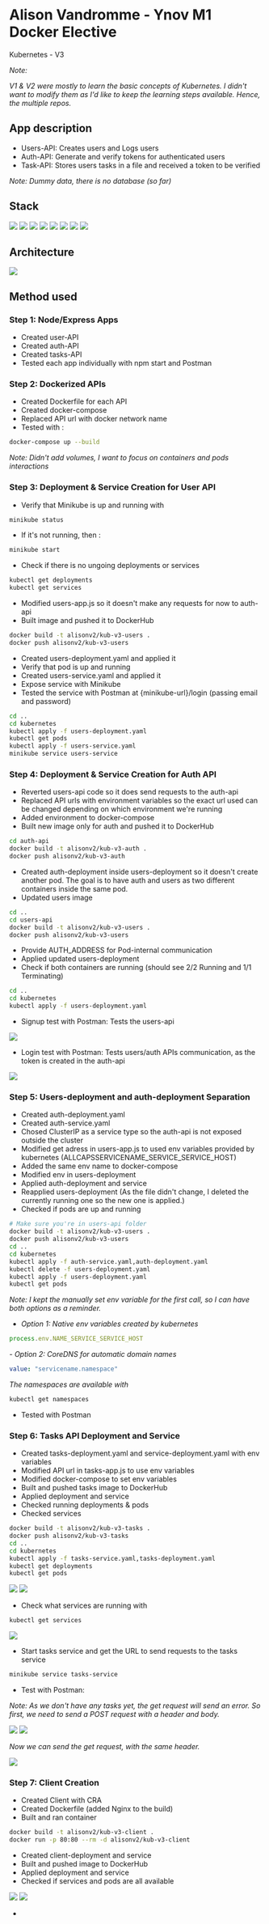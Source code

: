 # Alison Vandromme - Ynov M1 Docker Elective
Kubernetes - V3

<i>Note: 

V1 & V2 were mostly to learn the basic concepts of Kubernetes.
I didn't want to modify them as I'd like to keep the learning steps available. 
Hence, the multiple repos.
</i>

## App description

- Users-API: Creates users and Logs users 
- Auth-API: Generate and verify tokens for authenticated users
- Task-API: Stores users tasks in a file and received a token to be verified

<i>Note: Dummy data, there is no database (so far)</i>

## Stack 

<img src="https://img.shields.io/badge/kubernetes-326ce5.svg?&style=for-the-badge&logo=kubernetes&logoColor=white"/> <img src="https://img.shields.io/badge/Nginx-009639?style=for-the-badge&logo=nginx&logoColor=white
" /> <img src="https://img.shields.io/badge/Docker-2CA5E0?style=for-the-badge&logo=docker&logoColor=white" /> <img src="https://img.shields.io/badge/Node.js-339933?style=for-the-badge&logo=nodedotjs&logoColor=white" /> <img src="https://img.shields.io/badge/Express.js-000000?style=for-the-badge&logo=express&logoColor=white" /> <img src="https://img.shields.io/badge/React-20232A?style=for-the-badge&logo=react&logoColor=61DAFB
" /> <img src="https://img.shields.io/badge/JavaScript-323330?style=for-the-badge&logo=javascript&logoColor=F7DF1E" /> <img src="https://img.shields.io/badge/npm-CB3837?style=for-the-badge&logo=npm&logoColor=white" />

## Architecture

<img src="/.img/archi.jpg">

## Method used

### Step 1: Node/Express Apps

- Created user-API
- Created auth-API
- Created tasks-API
- Tested each app individually with npm start and Postman
### Step 2: Dockerized APIs

- Created Dockerfile for each API
- Created docker-compose
- Replaced API url with docker network name
- Tested with : 

```sh
docker-compose up --build
```

<i>Note: Didn't add volumes, I want to focus on containers and pods interactions</i>

### Step 3: Deployment & Service Creation for User API

- Verify that Minikube is up and running with

```sh
minikube status
```

- If it's not running, then : 

```sh
minikube start
```

- Check if there is no ungoing deployments or services

```sh
kubectl get deployments
kubectl get services
```

- Modified users-app.js so it doesn't make any requests for now to auth-api
- Built image and pushed it to DockerHub

```sh
docker build -t alisonv2/kub-v3-users .
docker push alisonv2/kub-v3-users
```

- Created users-deployment.yaml and applied it
- Verify that pod is up and running
- Created users-service.yaml and applied it
- Expose service with Minikube
- Tested the service with Postman at {minikube-url}/login (passing email and password)

```sh
cd ..
cd kubernetes
kubectl apply -f users-deployment.yaml
kubectl get pods
kubectl apply -f users-service.yaml
minikube service users-service
```

### Step 4: Deployment & Service Creation for Auth API

- Reverted users-api code so it does send requests to the auth-api
- Replaced API urls with environment variables so the exact url used can be changed depending on which environment we're running
- Added environment to docker-compose
- Built new image only for auth and pushed it to DockerHub

```sh
cd auth-api
docker build -t alisonv2/kub-v3-auth .
docker push alisonv2/kub-v3-auth
```

- Created auth-deployment inside users-deployment so it doesn't create another pod. The goal is to have auth and users as two different containers inside the same pod.
- Updated users image

```sh
cd ..
cd users-api
docker build -t alisonv2/kub-v3-users .
docker push alisonv2/kub-v3-users
```

- Provide AUTH_ADDRESS for Pod-internal communication
- Applied updated users-deployment
- Check if both containers are running (should see 2/2 Running and 1/1 Terminating)

```sh
cd ..
cd kubernetes
kubectl apply -f users-deployment.yaml
```

- Signup test with Postman: Tests the users-api

<img src="./.img/signup-test.jpg" />

- Login test with Postman: Tests users/auth APIs communication, as the token is created in the auth-api

<img src="./.img/login-test.jpg" />

### Step 5: Users-deployment and auth-deployment Separation

- Created auth-deployment.yaml
- Created auth-service.yaml
- Chosed ClusterIP as a service type so the auth-api is not exposed outside the cluster
- Modified get adress in users-app.js to used env variables provided by kubernetes (ALLCAPSSERVICENAME_SERVICE_SERVICE_HOST)
- Added the same env name to docker-compose
- Modified env in users-deployment
- Applied auth-deployment and service
- Reapplied users-deployment (As the file didn't change, I deleted the currently running one so the new one is applied.)
- Checked if pods are up and running


```sh
# Make sure you're in users-api folder
docker build -t alisonv2/kub-v3-users .
docker push alisonv2/kub-v3-users
cd ..
cd kubernetes
kubectl apply -f auth-service.yaml,auth-deployment.yaml
kubectl delete -f users-deployment.yaml
kubectl apply -f users-deployment.yaml
kubectl get pods
```

<i>Note: 
I kept the manually set env variable for the first call, so I can have both options as a reminder.

- Option 1: Native env variables created by kubernetes
</i>

```js
process.env.NAME_SERVICE_SERVICE_HOST
```
<i>- Option 2: CoreDNS for automatic domain names</i>

```yaml
value: "servicename.namespace"
```
<i>The namespaces are available with</i>

```sh
kubectl get namespaces
```

- Tested with Postman

### Step 6: Tasks API Deployment and Service

- Created tasks-deployment.yaml and service-deployment.yaml with env variables
- Modified API url in tasks-app.js to use env variables
- Modified docker-compose to set env variables
- Built and pushed tasks image to DockerHub
- Applied deployment and service
- Checked running deployments & pods
- Checked services 

```sh
docker build -t alisonv2/kub-v3-tasks .
docker push alisonv2/kub-v3-tasks
cd ..
cd kubernetes
kubectl apply -f tasks-service.yaml,tasks-deployment.yaml
kubectl get deployments
kubectl get pods
```

<img src="./.img/deployments.jpg" />

<img src="./.img/pods.jpg" />

- Check what services are running with 

```sh
kubectl get services
```

<img src="./.img/services1.jpg" />

- Start tasks service and get the URL to send requests to the tasks service

```sh
minikube service tasks-service
```

- Test with Postman: 

<i>Note: 
As we don't have any tasks yet, the get request will send an error. So first, we need to send a POST request with a header and body.
</i>

<img src="./.img/tasks.jpg" />

<img src="./.img/tasks1.jpg" />

<i>Now we can send the get request, with the same header. </i>

<img src="./.img/tasks2.jpg" />

### Step 7: Client Creation

- Created Client with CRA
- Created Dockerfile (added Nginx to the build)
- Built and ran container

```sh
docker build -t alisonv2/kub-v3-client .
docker run -p 80:80 --rm -d alisonv2/kub-v3-client
```

- Created client-deployment and service
- Built and pushed image to DockerHub
- Applied deployment and service
- Checked if services and pods are all available

<img src="./.img/pods1.jpg">

<img src="./.img/services2.jpg">

- 



